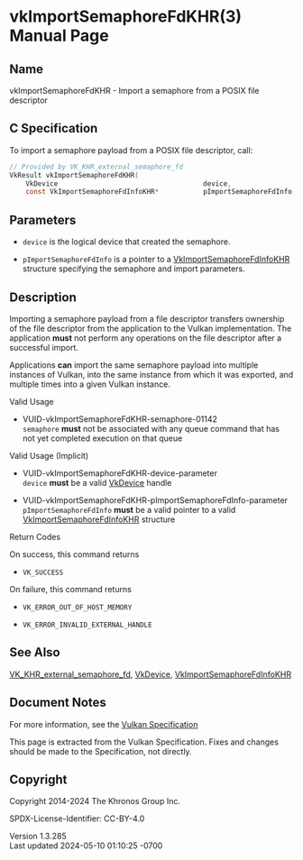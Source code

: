 # vkImportSemaphoreFdKHR(3) Manual Page

## Name

vkImportSemaphoreFdKHR - Import a semaphore from a POSIX file descriptor



## <a href="#_c_specification" class="anchor"></a>C Specification

To import a semaphore payload from a POSIX file descriptor, call:

``` c
// Provided by VK_KHR_external_semaphore_fd
VkResult vkImportSemaphoreFdKHR(
    VkDevice                                    device,
    const VkImportSemaphoreFdInfoKHR*           pImportSemaphoreFdInfo);
```

## <a href="#_parameters" class="anchor"></a>Parameters

- `device` is the logical device that created the semaphore.

- `pImportSemaphoreFdInfo` is a pointer to a
  [VkImportSemaphoreFdInfoKHR](https://registry.khronos.org/vulkan/specs/1.3-extensions/man/html/VkImportSemaphoreFdInfoKHR.html)
  structure specifying the semaphore and import parameters.

## <a href="#_description" class="anchor"></a>Description

Importing a semaphore payload from a file descriptor transfers ownership
of the file descriptor from the application to the Vulkan
implementation. The application **must** not perform any operations on
the file descriptor after a successful import.

Applications **can** import the same semaphore payload into multiple
instances of Vulkan, into the same instance from which it was exported,
and multiple times into a given Vulkan instance.

Valid Usage

- <a href="#VUID-vkImportSemaphoreFdKHR-semaphore-01142"
  id="VUID-vkImportSemaphoreFdKHR-semaphore-01142"></a>
  VUID-vkImportSemaphoreFdKHR-semaphore-01142  
  `semaphore` **must** not be associated with any queue command that has
  not yet completed execution on that queue

Valid Usage (Implicit)

- <a href="#VUID-vkImportSemaphoreFdKHR-device-parameter"
  id="VUID-vkImportSemaphoreFdKHR-device-parameter"></a>
  VUID-vkImportSemaphoreFdKHR-device-parameter  
  `device` **must** be a valid [VkDevice](https://registry.khronos.org/vulkan/specs/1.3-extensions/man/html/VkDevice.html) handle

- <a href="#VUID-vkImportSemaphoreFdKHR-pImportSemaphoreFdInfo-parameter"
  id="VUID-vkImportSemaphoreFdKHR-pImportSemaphoreFdInfo-parameter"></a>
  VUID-vkImportSemaphoreFdKHR-pImportSemaphoreFdInfo-parameter  
  `pImportSemaphoreFdInfo` **must** be a valid pointer to a valid
  [VkImportSemaphoreFdInfoKHR](https://registry.khronos.org/vulkan/specs/1.3-extensions/man/html/VkImportSemaphoreFdInfoKHR.html)
  structure

Return Codes

On success, this command returns  
- `VK_SUCCESS`

On failure, this command returns  
- `VK_ERROR_OUT_OF_HOST_MEMORY`

- `VK_ERROR_INVALID_EXTERNAL_HANDLE`

## <a href="#_see_also" class="anchor"></a>See Also

[VK_KHR_external_semaphore_fd](https://registry.khronos.org/vulkan/specs/1.3-extensions/man/html/VK_KHR_external_semaphore_fd.html),
[VkDevice](https://registry.khronos.org/vulkan/specs/1.3-extensions/man/html/VkDevice.html),
[VkImportSemaphoreFdInfoKHR](https://registry.khronos.org/vulkan/specs/1.3-extensions/man/html/VkImportSemaphoreFdInfoKHR.html)

## <a href="#_document_notes" class="anchor"></a>Document Notes

For more information, see the <a
href="https://registry.khronos.org/vulkan/specs/1.3-extensions/html/vkspec.html#vkImportSemaphoreFdKHR"
target="_blank" rel="noopener">Vulkan Specification</a>

This page is extracted from the Vulkan Specification. Fixes and changes
should be made to the Specification, not directly.

## <a href="#_copyright" class="anchor"></a>Copyright

Copyright 2014-2024 The Khronos Group Inc.

SPDX-License-Identifier: CC-BY-4.0

Version 1.3.285  
Last updated 2024-05-10 01:10:25 -0700
